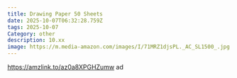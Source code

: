 ```yaml
---
title: Drawing Paper 50 Sheets
date: 2025-10-07T06:32:28.759Z
tags: 2025-10-07
Category: other
description: 10.xx
image: https://m.media-amazon.com/images/I/71MRZ1djsPL._AC_SL1500_.jpg
---
```

https://amzlink.to/az0a8XPGHZumw    ad
